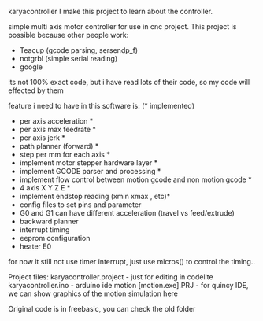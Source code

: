 karyacontroller
I make this project to learn about the controller.

simple multi axis motor controller for use in cnc project.
This project is possible because other people work:
- Teacup (gcode parsing, sersendp_f)
- notgrbl (simple serial reading)
- google

its not 100% exact code, but i have read lots of their code, so my code will effected by them



feature i need to have in this software is: (* implemented)
- per axis acceleration *
- per axis max feedrate *
- per axis jerk  *
- path planner (forward) *
- step per mm for each axis *
- implement motor stepper hardware layer *
- implement GCODE parser and processing *
- implement flow control between motion gcode and non motion gcode *
- 4 axis X Y Z E *
- implement endstop reading (xmin xmax , etc)*
- config files to set pins and parameter
- G0 and G1 can have different acceleration (travel vs feed/extrude)
- backward planner
- interrupt timing
- eeprom configuration
- heater E0


for now it still not use timer interrupt, just use micros() to control the timing..



Project files:
karyacontroller.project - just for editing in codelite
karyacontroller.ino - arduino ide
motion [motion.exe].PRJ - for quincy IDE, we can show graphics of the motion simulation here

Original code is in freebasic, you can check the old folder